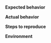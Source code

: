 <!--
Briefly describe the steps to reproduce the issue, expected and actual behavior.
Feel free to drop/ignore any of the sections below.
-->
**Expected behavior**

**Actual behavior**

**Steps to reproduce**

**Environment**
<!-- OS, Python version etc -->
